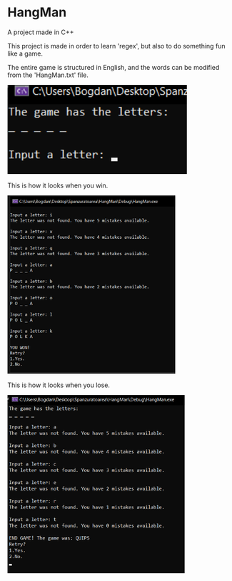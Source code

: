 # HangMan

A project made in C++

This project is made in order to learn 'regex', but also to do something fun like a game.

The entire game is structured in English, and the words can be modified from the 'HangMan.txt' file.

<img src = "Images/Main.png" height = 200>

This is how it looks when you win.

<img src = "Images/Won.png" height = 400>

This is how it looks when you lose.

<img src = "Images/GameOver.png" height = 400>